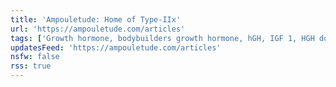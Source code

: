 ```yaml
---
title: 'Ampouletude: Home of Type-IIx'
url: 'https://ampouletude.com/articles'
tags: ['Growth hormone, bodybuilders growth hormone, hGH, IGF 1, HGH dosage bodybuilding, insulin-like growth factor 1, IGF-1 test, IGF-1 LR3 before and after, what does hGH do, high IGF-1 levels in adults, what does IGF-1 do, Anti-aging effects of HGH, hGH side effects and risks, hGH risks and rewards, Growth hormone secretagogues, performance enhancement, weightlifters, protein synthesis, anabolic, mTOR, PI3K/Akt pathway, muscle']
updatesFeed: 'https://ampouletude.com/articles'
nsfw: false
rss: true
---
```

